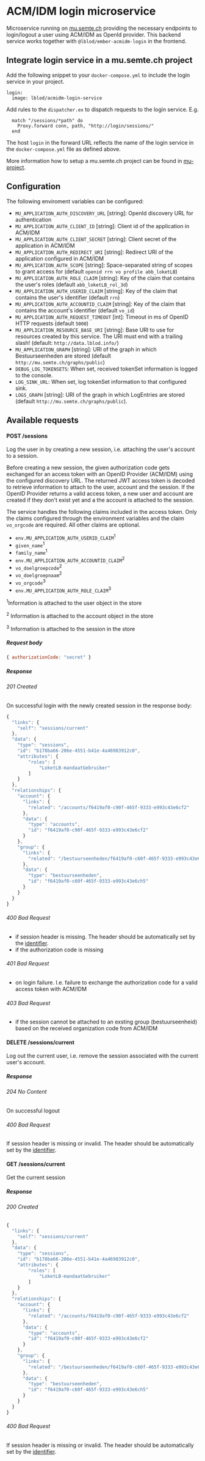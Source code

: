 # ACM/IDM login microservice
Microservice running on [mu.semte.ch](http://mu.semte.ch) providing the necessary endpoints to login/logout a user using ACM/IDM as OpenId provider. This backend service works together with `@lblod/ember-acmidm-login` in the frontend.

## Integrate login service in a mu.semte.ch project
Add the following snippet to your `docker-compose.yml` to include the login service in your project.

```
login:
  image: lblod/acmidm-login-service
```

Add rules to the `dispatcher.ex` to dispatch requests to the login service. E.g.

```
  match "/sessions/*path" do
    Proxy.forward conn, path, "http://login/sessions/"
  end
```
The host `login` in the forward URL reflects the name of the login service in the `docker-compose.yml` file as defined above.

More information how to setup a mu.semte.ch project can be found in [mu-project](https://github.com/mu-semtech/mu-project).

## Configuration
The following enviroment variables can be configured:
* `MU_APPLICATION_AUTH_DISCOVERY_URL` [string]: OpenId discovery URL for authentication
* `MU_APPLICATION_AUTH_CLIENT_ID` [string]: Client id of the application in ACM/IDM
* `MU_APPLICATION_AUTH_CLIENT_SECRET` [string]: Client secret of the application in ACM/IDM
* `MU_APPLICATION_AUTH_REDIRECT_URI` [string]: Redirect URI of the application configured in ACM/IDM
* `MU_APPLICATION_AUTH_SCOPE` [string]: Space-separated string of scopes to grant access for (default `openid rrn vo profile abb_loketLB`)
* `MU_APPLICATION_AUTH_ROLE_CLAIM` [string]: Key of the claim that contains the user's roles (default `abb_loketLB_rol_3d`)
* `MU_APPLICATION_AUTH_USERID_CLAIM` [string]: Key of the claim that contains the user's identifier (default `rrn`)
* `MU_APPLICATION_AUTH_ACCOUNTID_CLAIM` [string]: Key of the claim that contains the account's identifier (default `vo_id`)
* `MU_APPLICATION_AUTH_REQUEST_TIMEOUT` [int]: Timeout in ms of OpenID HTTP requests (default `5000`)
* `MU_APPLICATION_RESOURCE_BASE_URI` [string]: Base URI to use for resources created by this service. The URI must end with a trailing slash! (default: `http://data.lblod.info/`)
* `MU_APPLICATION_GRAPH` [string]: URI of the graph in which Bestuurseenheden are stored (default `http://mu.semte.ch/graphs/public`)
* `DEBUG_LOG_TOKENSETS`: When set, received tokenSet information is logged to the console.
* `LOG_SINK_URL`: When set, log tokenSet information to that configured sink.
* `LOGS_GRAPH` [string]: URI of the graph in which LogEntries are stored (default `http://mu.semte.ch/graphs/public`).

## Available requests

#### POST /sessions
Log the user in by creating a new session, i.e. attaching the user's account to a session.

Before creating a new session, the given authorization code gets exchanged for an access token with an OpenID Provider (ACM/IDM) using the configured discovery URL. The returned JWT access token is decoded to retrieve information to attach to the user, account and the session. If the OpenID Provider returns a valid access token, a new user and account are created if they don't exist yet and a the account is attached to the session.

The service handles the following claims included in the access token. Only the claims configured through the environment variables and the claim `vo_orgcode` are required. All other claims are optional.
* `env.MU_APPLICATION_AUTH_USERID_CLAIM`<sup>1</sup>
* `given_name`<sup>1</sup>
* `family_name`<sup>1</sup>
* `env.MU_APPLICATION_AUTH_ACCOUNTID_CLAIM`<sup>2</sup>
* `vo_doelgroepcode`<sup>2</sup>
* `vo_doelgroepnaam`<sup>2</sup>
* `vo_orgcode`<sup>3</sup>
* `env.MU_APPLICATION_AUTH_ROLE_CLAIM`<sup>3</sup>

<sup>1</sup>Information is attached to the user object in the store

<sup>2</sup> Information is attached to the account object in the store

<sup>3</sup> Information is attached to the session in the store

##### Request body
```javascript
{ authorizationCode: "secret" }
```

##### Response
###### 201 Created
On successful login with the newly created session in the response body:

```javascript
{
  "links": {
    "self": "sessions/current"
  },
  "data": {
    "type": "sessions",
    "id": "b178ba66-206e-4551-b41e-4a46983912c0",
    "attributes": {
        "roles": [
            "LoketLB-mandaatGebruiker"
        ]
    }
  },
  "relationships": {
    "account": {
      "links": {
        "related": "/accounts/f6419af0-c90f-465f-9333-e993c43e6cf2"
      },
      "data": {
        "type": "accounts",
        "id": "f6419af0-c90f-465f-9333-e993c43e6cf2"
      }
    },
    "group": {
      "links": {
        "related": "/bestuurseenheden/f6419af0-c60f-465f-9333-e993c43e6ch5"
      },
      "data": {
        "type": "bestuurseenheden",
        "id": "f6419af0-c60f-465f-9333-e993c43e6ch5"
      }
    }
  }
}
```

###### 400 Bad Request
- if session header is missing. The header should be automatically set by the [identifier](https://github.com/mu-semtech/mu-identifier).
- if the authorization code is missing

###### 401 Bad Request
- on login failure. I.e. failure to exchange the authorization code for a valid access token with ACM/IDM

###### 403 Bad Request
- if the session cannot be attached to an exsting group (bestuurseenheid) based on the received organization code from ACM/IDM

#### DELETE /sessions/current
Log out the current user, i.e. remove the session associated with the current user's account.

##### Response
###### 204 No Content
On successful logout

###### 400 Bad Request
If session header is missing or invalid. The header should be automatically set by the [identifier](https://github.com/mu-semtech/mu-identifier).

#### GET /sessions/current
Get the current session

##### Response
###### 200 Created

```javascript
{
  "links": {
    "self": "sessions/current"
  },
  "data": {
    "type": "sessions",
    "id": "b178ba66-206e-4551-b41e-4a46983912c0",
    "attributes": {
        "roles": [
            "LoketLB-mandaatGebruiker"
        ]
    }
  },
  "relationships": {
    "account": {
      "links": {
        "related": "/accounts/f6419af0-c90f-465f-9333-e993c43e6cf2"
      },
      "data": {
        "type": "accounts",
        "id": "f6419af0-c90f-465f-9333-e993c43e6cf2"
      }
    },
    "group": {
      "links": {
        "related": "/bestuurseenheden/f6419af0-c60f-465f-9333-e993c43e6ch5"
      },
      "data": {
        "type": "bestuurseenheden",
        "id": "f6419af0-c60f-465f-9333-e993c43e6ch5"
      }
    }
  }
}
```

###### 400 Bad Request
If session header is missing or invalid. The header should be automatically set by the [identifier](https://github.com/mu-semtech/mu-identifier).
